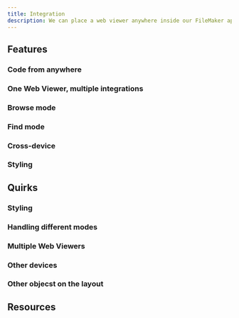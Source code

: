 ```yaml
---
title: Integration
description: We can place a web viewer anywhere inside our FileMaker apps.
---
```


## Features
### Code from anywhere
### One Web Viewer, multiple integrations
### Browse mode
### Find mode
### Cross-device
### Styling
## Quirks
### Styling
### Handling different modes
### Multiple Web Viewers
### Other devices
### Other objecst on the layout
## Resources